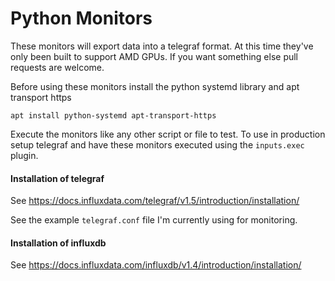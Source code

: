 # Python Monitors

These monitors will export data into a telegraf format. At this time they've
only been built to support AMD GPUs. If you want something else pull requests
are welcome.

Before using these monitors install the python systemd library and apt transport
https

``` shell
apt install python-systemd apt-transport-https
```

Execute the monitors like any other script or file to test. To use in production
setup telegraf and have these monitors executed using the `inputs.exec` plugin.


#### Installation of telegraf

See https://docs.influxdata.com/telegraf/v1.5/introduction/installation/

See the example `telegraf.conf` file I'm currently using for monitoring.

#### Installation of influxdb

See https://docs.influxdata.com/influxdb/v1.4/introduction/installation/
